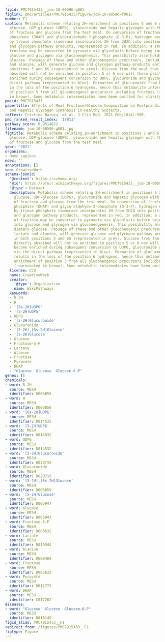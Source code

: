 ```yaml
---
figid: PMC7915433__jcm-10-00596-g001
figlink: pmc/articles/PMC7915433/figure/jcm-10-00596-f001/
number: F1
caption: Metabolic scheme relating 2H-enrichment in positions 5 and 6 of circulating
  glucose, UDP-glucose (UDPG), glucuronide and hepatic glycogen with the utilization
  of fructose and glucose from the test meal. On conversion of fructose to dihydroxyacetone
  phosphate (DHAP) and glyceraldehyde-3-phosphate (G-3-P), hydrogen exchange mediated
  by triose phosphate isomerase incorporates 2H from 2H2O into position 5 of glucose
  and glycogen pathway products, represented in red. In addition, a small amount of
  fructose may be converted to pyruvate via glycolysis before being incorporated into
  glucose and glycogen via gluconeogenesis. This possibility also holds for dietary
  glucose. Passage of these and other gluconeogenic precursors, including lactate
  and alanine, will generate glucose and glycogen pathway products enriched in both
  positions 5 and 6S (represented in grey). Glucose from the meal that is directly
  absorbed will not be enriched in position 5 or 6 nor will these positions become
  enriched during subsequent conversion to UDPG, glucuronide and glycogen via the
  direct pathway (represented in blue). Formation of glucuronide from UDPG results
  in the loss of the position 6 hydrogens, hence this metabolite informs enrichment
  of position 5 from all gluconeogenic precursors including fructose (represented
  in brown). Some metabolic intermediates have been omitted for clarity.
pmcid: PMC7915433
papertitle: Effects of Meal Fructose/Glucose Composition on Postprandial Glucose Appearance
  and Hepatic Glycogen Synthesis in Healthy Subjects.
reftext: Cristina Barosa, et al. J Clin Med. 2021 Feb;10(4):596.
pmc_ranked_result_index: '17011'
pathway_score: 0.9514022
filename: jcm-10-00596-g001.jpg
figtitle: Metabolic scheme relating 2H-enrichment in positions 5 and 6 of circulating
  glucose, UDP-glucose (UDPG), glucuronide and hepatic glycogen with the utilization
  of fructose and glucose from the test meal
year: '2021'
organisms:
- Homo sapiens
ndex: ''
annotations: []
seo: CreativeWork
schema-jsonld:
  '@context': https://schema.org/
  '@id': https://pfocr.wikipathways.org/figures/PMC7915433__jcm-10-00596-g001.html
  '@type': Dataset
  description: Metabolic scheme relating 2H-enrichment in positions 5 and 6 of circulating
    glucose, UDP-glucose (UDPG), glucuronide and hepatic glycogen with the utilization
    of fructose and glucose from the test meal. On conversion of fructose to dihydroxyacetone
    phosphate (DHAP) and glyceraldehyde-3-phosphate (G-3-P), hydrogen exchange mediated
    by triose phosphate isomerase incorporates 2H from 2H2O into position 5 of glucose
    and glycogen pathway products, represented in red. In addition, a small amount
    of fructose may be converted to pyruvate via glycolysis before being incorporated
    into glucose and glycogen via gluconeogenesis. This possibility also holds for
    dietary glucose. Passage of these and other gluconeogenic precursors, including
    lactate and alanine, will generate glucose and glycogen pathway products enriched
    in both positions 5 and 6S (represented in grey). Glucose from the meal that is
    directly absorbed will not be enriched in position 5 or 6 nor will these positions
    become enriched during subsequent conversion to UDPG, glucuronide and glycogen
    via the direct pathway (represented in blue). Formation of glucuronide from UDPG
    results in the loss of the position 6 hydrogens, hence this metabolite informs
    enrichment of position 5 from all gluconeogenic precursors including fructose
    (represented in brown). Some metabolic intermediates have been omitted for clarity.
  license: CC0
  name: CreativeWork
  creator:
    '@type': Organization
    name: WikiPathways
  keywords:
  - 5-2H
  - H
  - '[6s-2H]UDPG'
  - '[5-2H]UDPG'
  - UDPG
  - '[5-2H]Glucuronide'
  - Glucuronide
  - '[5-2H],[6s-2H]Glucose'
  - '[5-2H]Glucose'
  - Glucose
  - Fructose-6-P
  - Lactate
  - Alanine
  - Fructose
  - Pyruvate
  - DHAP
  - "Glucose  Glucose  Glucose-6-P"
genes: []
chemicals:
- word: 5-2H
  source: MESH
  identifier: D006859
- word: H
  source: MESH
  identifier: D006859
- word: '[6s-2H]UDPG'
  source: MESH
  identifier: D014532
- word: '[5-2H]UDPG'
  source: MESH
  identifier: D014532
- word: UDPG
  source: MESH
  identifier: D014532
- word: '[5-2H]Glucuronide'
  source: MESH
  identifier: D020719
- word: Glucuronide
  source: MESH
  identifier: D020719
- word: '[5-2H],[6s-2H]Glucose'
  source: MESH
  identifier: D006859
- word: '[5-2H]Glucose'
  source: MESH
  identifier: D005947
- word: Glucose
  source: MESH
  identifier: D005947
- word: Fructose-6-P
  source: MESH
  identifier: D005632
- word: Lactate
  source: MESH
  identifier: D019344
- word: Alanine
  source: MESH
  identifier: D000409
- word: Fructose
  source: MESH
  identifier: D005632
- word: Pyruvate
  source: MESH
  identifier: D011773
- word: DHAP
  source: MESH
  identifier: C017202
diseases:
- word: "Glucose  Glucose  Glucose-6-P"
  source: MESH
  identifier: D018149
figid_alias: PMC7915433__F1
redirect_from: /figures/PMC7915433__F1
figtype: Figure
---
```

